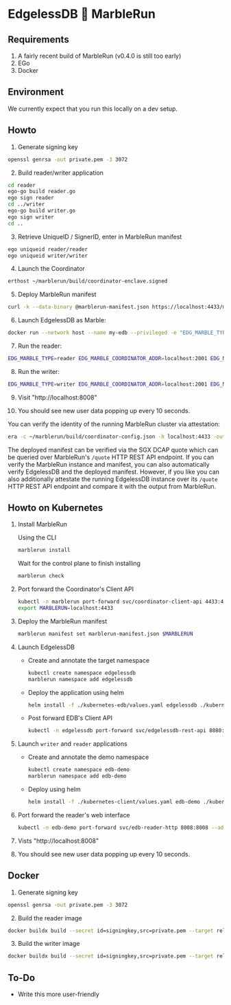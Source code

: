 # EdgelessDB 🤝 MarbleRun

## Requirements
1. A fairly recent build of MarbleRun (v0.4.0 is still too early)
2. EGo
3. Docker

## Environment
We currently expect that you run this locally on a dev setup.

## Howto
1. Generate signing key
```bash
openssl genrsa -out private.pem -3 3072
```

2. Build reader/writer application
```bash
cd reader
ego-go build reader.go
ego sign reader
cd ../writer
ego-go build writer.go
ego sign writer
cd ..
```

3. Retrieve UniqueID / SignerID, enter in MarbleRun manifest
```bash
ego uniqueid reader/reader
ego uniqueid writer/writer
```

4. Launch the Coordinator
```bash
erthost ~/marblerun/build/coordinator-enclave.signed
```

5. Deploy MarbleRun manifest
```bash
curl -k --data-binary @marblerun-manifest.json https://localhost:4433/manifest
```
6. Launch EdgelessDB as Marble:
```bash
docker run --network host --name my-edb --privileged -e "EDG_MARBLE_TYPE=edgelessdb_marble" -e "EDG_MARBLE_COORDINATOR_ADDR=localhost:2001" -e "EDG_MARBLE_UUID_FILE=uuid" -e "EDG_MARBLE_DNS_NAMES=localhost" -v /dev/sgx:/dev/sgx -t ghcr.io/edgelesssys/edgelessdb-sgx-4gb -marble
```

7. Run the reader:
```bash
EDG_MARBLE_TYPE=reader EDG_MARBLE_COORDINATOR_ADDR=localhost:2001 EDG_MARBLE_UUID_FILE=~/reader-uuid EDG_MARBLE_DNS_NAMES=localhost ego marblerun reader/reader
```

8. Run the writer:
```bash
EDG_MARBLE_TYPE=writer EDG_MARBLE_COORDINATOR_ADDR=localhost:2001 EDG_MARBLE_UUID_FILE=~/writer-uuid EDG_MARBLE_DNS_NAMES=localhost ego marblerun writer/writer
```

9. Visit "http://localhost:8008"

10. You should see new user data popping up every 10 seconds.

You can verify the identity of the running MarbleRun cluster via attestation:
```bash
era -c ~/marblerun/build/coordinator-config.json -h localhost:4433 -output-chain marblerun-chain.pem
```

The deployed manifest can be verified via the SGX DCAP quote which can be queried over MarbleRun's `/quote` HTTP REST API endpoint. If you can verify the MarbleRun instance and manifest, you can also automatically verify EdgelessDB and the deployed manifest. However, if you like you can also additionally attestate the running EdgelessDB instance over its `/quote` HTTP REST API endpoint and compare it with the output from MarbleRun.

## Howto on Kubernetes

1. Install MarbleRun

    Using the CLI

    ```bash
    marblerun install
    ```

    Wait for the control plane to finish installing

    ```bash
    marblerun check
    ```

1. Port forward the Coordinator's Client API

    ```bash
    kubectl -n marblerun port-forward svc/coordinator-client-api 4433:4433 --address localhost >/dev/null &
    export MARBLERUN=localhost:4433
    ```

1. Deploy the MarbleRun manifest
    
    ```bash
    marblerun manifest set marblerun-manifest.json $MARBLERUN
    ```

1. Launch EdgelessDB

    * Create and annotate the target namespace
        ```bash
        kubectl create namespace edgelessdb
        marblerun namespace add edgelessdb
        ```

    * Deploy the application using helm
        ```bash
        helm install -f ./kubernetes-edb/values.yaml edgelessdb ./kubernetes-edb -n edgelessdb --set edb.launchMarble=true
        ```

    * Post forward EDB's Client API
        ```bash
        kubectl -n edgelessdb port-forward svc/edgelessdb-rest-api 8080:8080 --address localhost >/dev/null &
        ```

1. Launch `writer` and `reader` applications

    * Create and annotate the demo namespace
        ```bash
        kubectl create namespace edb-demo
        marblerun namespace add edb-demo
        ```
    
    * Deploy using helm
        ```bash
        helm install -f ./kubernetes-client/values.yaml edb-demo ./kubernetes-client -n edb-demo
        ```

1. Port forward the reader's web interface

    ```bash
    kubectl -n edb-demo port-forward svc/edb-reader-http 8008:8008 --address localhost >/dev/null &
    ```

1. Vists "http://localhost:8008"

1. You should see new user data popping up every 10 seconds.

## Docker

1. Generate signing key

```bash
openssl genrsa -out private.pem -3 3072
```

2. Build the reader image

```bash
docker buildx build --secret id=signingkey,src=private.pem --target release_reader --tag ghcr.io/edgelesssys/edb-demo/reader:latest .
```

3. Build the writer image

```bash
docker buildx build --secret id=signingkey,src=private.pem --target release_writer --tag ghcr.io/edgelesssys/edb-demo/writer:latest .
```


## To-Do
* Write this more user-friendly
